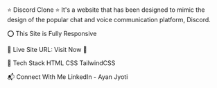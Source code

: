 ⭐ Discord Clone ⭐
It's a website that has been designed to mimic the design of the popular chat and voice communication platform, Discord.

⭕ This Site is Fully Responsive


📌 Live Site URL: Visit Now 🚀

📌 Tech Stack
HTML  CSS  TailwindCSS 


📬 Connect With Me
LinkedIn - Ayan Jyoti
